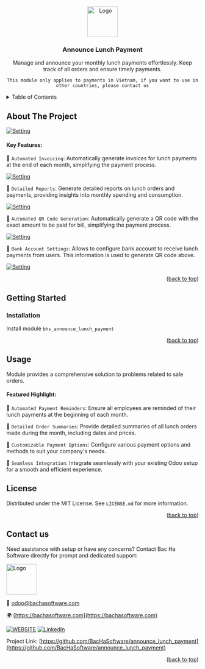 
<a name="readme-top"></a>

<!-- PROJECT DETAILS -->
<br />
<div align="center">
  <a href="https://github.com/BacHaSoftware/announce_lunch_payment">
    <img src="/bhs_announce_lunch_payment/static/description/icon.png" alt="Logo" width="80" height="80">
  </a>

  <h3 align="center">Announce Lunch Payment</h3>

  <p align="center">
    Manage and announce your monthly lunch payments effortlessly. Keep track of all orders and ensure timely payments.

    This module only applies to payments in Vietnam, if you want to use in other countries, please contact us
  </p>
</div>



<!-- TABLE OF CONTENTS -->
<details>
  <summary>Table of Contents</summary>
  <ol>
    <li>
      <a href="#about-the-project">About The Project</a>
    </li>
    <li>
      <a href="#getting-started">Getting Started</a>
      <ul>
        <!-- <li><a href="#prerequisites">Prerequisites</a></li> -->
        <li><a href="#installation">Installation</a></li>
      </ul>
    </li>
    <li><a href="#usage">Usage</a></li>
    <li><a href="#license">License</a></li>
    <li><a href="#contact-us">Contact us</a></li>
  </ol>
</details>



<!-- ABOUT THE PROJECT -->
## About The Project

<div align="left">
  <a href="https://github.com/BacHaSoftware/announce_lunch_payment">
    <img src="/bhs_announce_lunch_payment/static/description/banner.gif" alt="Setting">
  </a>
</div>

#### Key Features:

🌟 <code>Automated Invoicing</code>: Automatically generate invoices for lunch payments at the end of each month, simplifying the payment process.

<div align="left">
    <a href="https://github.com/BacHaSoftware/announce_lunch_payment">
        <img src="/bhs_announce_lunch_payment/static/description/imgs/screen/3.png" alt="Setting">
    </a>
</div>

🌟 <code>Detailed Reports</code>: Generate detailed reports on lunch orders and payments, providing insights into monthly spending and consumption.

<div align="left">
    <a href="https://github.com/BacHaSoftware/announce_lunch_payment">
        <img src="/bhs_announce_lunch_payment/static/description/imgs/screen/1.png" alt="Setting">
    </a>
</div>

🌟 <code>Automated QR Code Generation</code>: Automatically generate a QR code with the exact amount to be paid for bill, simplifying the payment process.

<div align="left">
    <a href="https://github.com/BacHaSoftware/announce_lunch_payment">
        <img src="/bhs_announce_lunch_payment/static/description/imgs/screen/2.png" alt="Setting">
    </a>
</div>

🌟 <code>Bank Account Settings</code>: Allows to configure bank account to receive lunch payments from users. This information is used to generate QR code above.

<div align="left">
    <a href="https://github.com/BacHaSoftware/announce_lunch_payment">
        <img src="/bhs_announce_lunch_payment/static/description/imgs/screen/setting.png" alt="Setting">
    </a>
</div>


<p align="right">(<a href="#readme-top">back to top</a>)</p>


<!-- GETTING STARTED -->
## Getting Started

<!-- PREREQUISTES  
### Prerequisites

This module needs the Python library <code>slackclient</code>, <code>html-slacker</code>, otherwise it cannot be installed and used. Install them through the command
  ```sh
  sudo pip3 install slackclient
  sudo pip3 install html-slacker
  ```
 -->
### Installation

Install module  <code>bhs_announce_lunch_payment</code>

<p align="right">(<a href="#readme-top">back to top</a>)</p>

<!-- USAGE EXAMPLES -->
## Usage

Module provides a comprehensive solution to problems related to sale orders.


#### Featured Highlight:

🌟 <code>Automated Payment Reminders</code>: Ensure all employees are reminded of their lunch payments at the beginning of each month.

🌟 <code>Detailed Order Summaries</code>: Provide detailed summaries of all lunch orders made during the month, including dates and prices.

🌟 <code>Customizable Payment Options</code>: Configure various payment options and methods to suit your company's needs.

🌟 <code>Seamless Integration</code>: Integrate seamlessly with your existing Odoo setup for a smooth and efficient experience.

<!-- LICENSE -->
## License

Distributed under the MIT License. See `LICENSE.md` for more information.

<p align="right">(<a href="#readme-top">back to top</a>)</p>



<!-- CONTACT US-->
## Contact us
Need assistance with setup or have any concerns? Contact Bac Ha Software directly for prompt and dedicated support:
<div align="left">
  <a href="https://github.com/BacHaSoftware">
    <img src="/bhs_announce_lunch_payment/static/description/imgs/logo.png" alt="Logo" height="80">
  </a>
</div>

📨 odoo@bachasoftware.com

🌍 [https://bachasoftware.com](https://bachasoftware.com)

[![WEBSITE][website-shield]][website-url] [![LinkedIn][linkedin-shield]][linkedin-url]

Project Link: [https://github.com/BacHaSoftware/announce_lunch_payment](https://github.com/BacHaSoftware/announce_lunch_payment)


<p align="right">(<a href="#readme-top">back to top</a>)</p>



<!-- MARKDOWN LINKS & IMAGES -->
<!-- https://www.markdownguide.org/basic-syntax/#reference-style-links -->
[license-url]: https://github.com/BacHaSoftware/announce_lunch_payment/blob/17.0/LICENSE.md
[linkedin-shield]: https://img.shields.io/badge/-LinkedIn-black.svg?style=for-the-badge&logo=linkedin&colorB=555
[linkedin-url]: https://www.linkedin.com/company/bac-ha-software
[website-shield]: https://img.shields.io/badge/-website-black.svg?style=for-the-badge&logo=website&colorB=555
[website-url]: https://bachasoftware.com